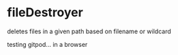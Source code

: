 # fileDestroyer
deletes files in a given path based on filename or wildcard

testing gitpod... in a browser
